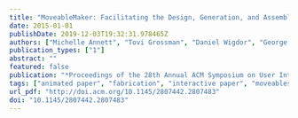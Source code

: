 ```yaml
---
title: "MoveableMaker: Facilitating the Design, Generation, and Assembly of Moveable Papercraft"
date: 2015-01-01
publishDate: 2019-12-03T19:32:31.978465Z
authors: ["Michelle Annett", "Tovi Grossman", "Daniel Wigdor", "George Fitzmaurice"]
publication_types: ["1"]
abstract: ""
featured: false
publication: "*Proceedings of the 28th Annual ACM Symposium on User Interface Software &#38; Technology*"
tags: ["animated paper", "fabrication", "interactive paper", "moveables", "papercrafting", "prototyping."]
url_pdf: "http://doi.acm.org/10.1145/2807442.2807483"
doi: "10.1145/2807442.2807483"
---
```


